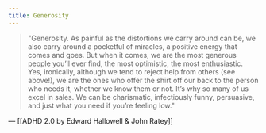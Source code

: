 ```yaml
---
title: Generosity
---
```


> "Generosity. As painful as the distortions we carry around can be, we also carry around a pocketful of miracles, a positive energy that comes and goes. But when it comes, we are the most generous people you’ll ever find, the most optimistic, the most enthusiastic. Yes, ironically, although we tend to reject help from others (see above!), we are the ones who offer the shirt off our back to the person who needs it, whether we know them or not. It’s why so many of us excel in sales. We can be charismatic, infectiously funny, persuasive, and just what you need if you’re feeling low."

— [[ADHD 2.0 by Edward Hallowell & John Ratey]]
